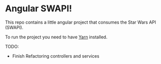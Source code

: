 # Angular SWAPI!

<p> This repo contains a little angular project that consumes the Star Wars API (SWAPI).</p>
<p> To run the project you need to have <a href="https://yarnpkg.com/">Yarn</a> installed.</p>

<p>
TODO:
    <ul>
        <li>Finish Refactoring controllers and services</li>
    </ul>
</p>